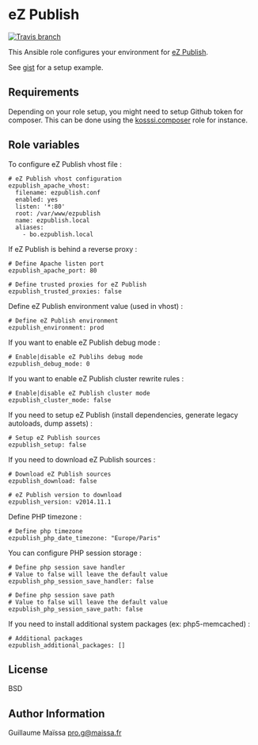 eZ Publish
==========
[![Travis branch](https://img.shields.io/travis/GMaissa/ansible-role-ezpublish5/master.svg)](https://travis-ci.org/GMaissa/ansible-role-ezpublish5)

This Ansible role configures your environment for [eZ Publish](http://www.ez.no).

See [gist](https://gist.github.com/GMaissa/653a5110a6b4a4200d27) for a setup example.


Requirements
------------

Depending on your role setup, you might need to setup Github token for composer. This can be done using the [kosssi.composer](https://galaxy.ansible.com/list#/roles/1119) role for instance.


Role variables
--------------

To configure eZ Publish vhost file :

    # eZ Publish vhost configuration
    ezpublish_apache_vhost:
      filename: ezpublish.conf
      enabled: yes
      listen: '*:80'
      root: /var/www/ezpublish
      name: ezpublish.local
      aliases:
        - bo.ezpublish.local

If eZ Publish is behind a reverse proxy :

    # Define Apache listen port
    ezpublish_apache_port: 80

    # Define trusted proxies for eZ Publish
    ezpublish_trusted_proxies: false

Define eZ Publish environment value (used in vhost) :

    # Define eZ Publish environment
    ezpublish_environment: prod

If you want to enable eZ Publish debug mode :

    # Enable|disable eZ Publihs debug mode
    ezpublish_debug_mode: 0

If you want to enable eZ Publish cluster rewrite rules :

    # Enable|disable eZ Publish cluster mode
    ezpublish_cluster_mode: false

If you need to setup eZ Publish (install dependencies, generate legacy autoloads, dump assets) :

    # Setup eZ Publish sources
    ezpublish_setup: false

If you need to download eZ Publish sources :

    # Download eZ Publish sources
    ezpublish_download: false

    # eZ Publish version to download
    ezpublish_version: v2014.11.1

Define PHP timezone :

    # Define php timezone
    ezpublish_php_date_timezone: "Europe/Paris"

You can configure PHP session storage :

    # Define php session save handler
    # Value to false will leave the default value
    ezpublish_php_session_save_handler: false

    # Define php session save path
    # Value to false will leave the default value
    ezpublish_php_session_save_path: false

If you need to install additional system packages (ex: php5-memcached) :

    # Additional packages
    ezpublish_additional_packages: []


License
-------

BSD


Author Information
------------------

Guillaume Maïssa <pro.g@maissa.fr>
